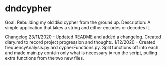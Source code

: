 # dndcypher
Goal: Rebuilding my old d&amp;d cypher from the ground up. 
Description: A simple application that takes a string and either encodes or decodes it.

Changelog
23/11/2020 - Updated README and added a changelog. Created diary.md to record project progression and thoughts.
1/12/2020 - Created frequencyAnalysis.py and cypherFunctions.py. Split functions off into each and made main.py contain only what is necessary to run the script, pulling extra functions from the two new files.